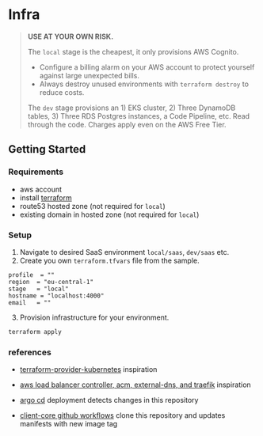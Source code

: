 # Infra

> __USE AT YOUR OWN RISK.__ 
> 
>  The `local` stage is the cheapest, it only provisions AWS Cognito. 
> - Configure a billing alarm on your AWS account to protect yourself against large unexpected bills.
> - Always destroy unused environments with `terraform destroy` to reduce costs.
> 
>The `dev` stage provisions an 1) EKS cluster, 2) Three DynamoDB tables, 3) Three RDS Postgres
> instances, a Code Pipeline, etc. Read through the code. Charges apply even on the AWS Free Tier. 
> 

## Getting Started

### Requirements

- aws account
- install [terraform](https://www.terraform.io/)
- route53 hosted zone (not required for `local`)
- existing domain in hosted zone (not required for `local`)

### Setup
1. Navigate to desired SaaS environment `local/saas`, `dev/saas` etc.
2. Create you own `terraform.tfvars` file from the sample.
```
profile  = ""
region  = "eu-central-1"
stage   = "local"
hostname = "localhost:4000"
email   = ""
```

3. Provision infrastructure for your environment.

```bash
terraform apply
```


### references

- [terraform-provider-kubernetes](https://github.com/hashicorp/terraform-provider-kubernetes/tree/main/_examples/eks) inspiration

- [aws load balancer controller, acm, external-dns, and traefik](https://revolgy.com/blog/advanced-api-routing-in-eks-with-traefik-aws-loadbalancer-controller-and-external-dns/) inspiration

- [argo cd](https://argoproj.github.io/argo-cd/getting_started/) deployment detects changes in this repository

- [client-core github workflows](https://github.com/ivorscott/client-core/tree/main/.github/workflows) clone this repository and updates manifests with new image tag
